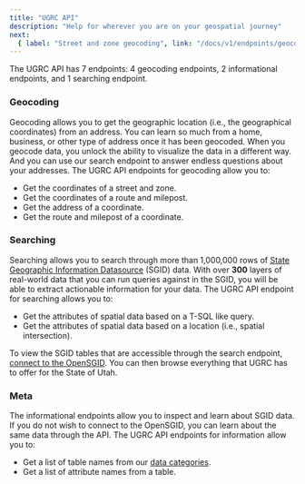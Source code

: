 ```yaml
---
title: "UGRC API"
description: "Help for wherever you are on your geospatial journey"
next:
  { label: "Street and zone geocoding", link: "/docs/v1/endpoints/geocoding" }
---
```


The UGRC API has 7 endpoints: 4 geocoding endpoints, 2 informational endpoints, and 1 searching endpoint.

### Geocoding

Geocoding allows you to get the geographic location (i.e., the geographical coordinates) from an address. You can learn so much from a home, business, or other type of address once it has been geocoded. When you geocode data, you unlock the ability to visualize the data in a different way. And you can use our search endpoint to answer endless questions about your addresses. The UGRC API endpoints for geocoding allow you to:

- Get the coordinates of a street and zone.
- Get the coordinates of a route and milepost.
- Get the address of a coordinate.
- Get the route and milepost of a coordinate.

### Searching

Searching allows you to search through more than 1,000,000 rows of [State Geographic Information Datasource](https://gis.utah.gov/documentation/sgid/) (SGID) data. With over **300** layers of real-world data that you can run queries against in the SGID, you will be able to extract actionable information for your data. The UGRC API endpoint for searching allows you to:

- Get the attributes of spatial data based on a T-SQL like query.
- Get the attributes of spatial data based on a location (i.e., spatial intersection).

To view the SGID tables that are accessible through the search endpoint, [connect to the OpenSGID](https://gis.utah.gov/documentation/sgid/open-sgid/). You can then browse everything that UGRC has to offer for the State of Utah.

### Meta

The informational endpoints allow you to inspect and learn about SGID data. If you do not wish to connect to the OpenSGID, you can learn about the same data through the API. The UGRC API endpoints for information allow you to:

- Get a list of table names from our [data categories](https://gis.utah.gov/products/sgid/categories/).
- Get a list of attribute names from a table.

